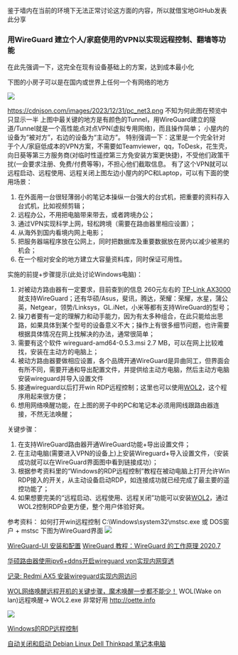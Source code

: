 鉴于墙内在当前的环境下无法正常讨论这方面的内容，所以就借宝地GitHub发表此分享
### 用WireGuard 建立个人/家庭使用的VPN以实现远程控制、翻墙等功能
在此先强调一下，这完全在现有设备基础上的方案，达到成本最小化

下图的小房子可以是在国内或世界上任何一个有网络的地方

<img src = https://cdnjson.com/images/2023/12/31/pc_net3.png>

https://cdnjson.com/images/2023/12/31/pc_net3.png 不知为何此图在预览中只显示一半
上图中最关键的地方是有颜色的Tunnel，用WireGuard建立的隧道/Tunnel就是一个高性能点对点VPN(虚拟专用网络)，而且操作简单；
小屋内的设备为“被对方”，右边的设备为“主动方”。
特别强调一下：这里是一个完全针对于个人/家庭低成本的VPN方案，不需要如Teamviewer，qq，ToDesk，花生壳，向日葵等第三方服务商(对临时性遥控第三方免安装方案更快捷)，不受他们政策干扰(一会要求注册、免费/付费等等)，不担心他们截取信息。
有了这个VPN就可以远程启动、远程使用、远程关闭上图左边小屋内的PC和Laptop，可以有下面的使用场景：
1. 在外面用一台很轻薄弱小的笔记本操纵一台强大的台式机，把重要的资料存入台式机，比如视频剪辑；
2. 远程办公，不用把电脑带来带去，或者跨境办公；
3. 通过VPN实现科学上网，轻松跨境（需要在路由器里相应设置）；
4. 从海外到国内看境内网上电影；
5. 把服务器端程序放在公网上，同时把数据库及重要数据放在房内以减少被黑的机会；
6. 在一个相对安全的地方建立大容量资料库，同时保证可用性。

实施的前提+步骤提示(此处讨论Windows电脑)：
1. 对被动方路由器有一定要求，目前查到的信息 260元左右的 [TP-Link AX3000](https://www.zhihu.com/question/592181060/answer/3016874278) 就支持WireGuard；还有华硕/Asus，斐讯，腾达，荣耀：荣耀，水星，蒲公英，Netgear，领势/Linksys，GL.iNet，小米等都有支持WireGuard的型号；
2. 操刀者要有一定的理解力和动手能力，因为有太多种组合，在此只能给出思路，如果具体到某个型号的设备意义不大；操作上有很多细节问题，也许需要根据具体情况在网上找解决的办法，通常很简单；
3. 需要有这个软件 wireguard-amd64-0.5.3.msi 2.7 MB，可以在网上比较难找，安装在主动方的电脑上；
4. 被动方路由器要做相应设置，各个品牌开通WireGuard是异曲同工，但界面会有所不同，需要开通和导出配置文件，并提供给主动方电脑，然后主动方电脑安装wireguard并导入设置文件
5. 接通wireguard以后打开win RDP远程控制；这里也可以使用[WOL2](http://oette.info)，这个程序用起来很方便；
6. 想用网络唤醒功能，在上图的房子中的PC和笔记本必须用网线跟路由器连接，不然无法唤醒；

关键步骤：
1. 在支持WireGuard路由器开通WireGuard功能+导出设置文件；
2. 在主动电脑(需要进入VPN的设备上)上安装Wireguard+导入设置文件，（安装成功就可以在WireGuard界面图中看到链接成功）；
3. 根据参考资料里的“Windows的RDP远程控制”教程在被动电脑上打开允许Win RDP接入的开关，从主动设备启动RDP，如连接成功就已经完成了最主要的遥控功能了；
4. 如果想要完美的“远程启动、远程使用、远程关闭”功能可以安装[WOL2](http://oette.info)，通过WOL2控制RDP会更方便，整个用户体验好爽。

参考资料：
如何打开win远程控制 C:\Windows\system32\mstsc.exe 或 DOS窗户 + mstsc
下图为WireGuard界面
<img src=https://cdnjson.com/images/2024/01/02/wireguard_setup.jpg>

[WireGuard-UI 安装和配置](https://songxwn.com/WireGuard-UI-install/)
[WireGuard 教程：WireGuard 的工作原理 2020.7](https://icloudnative.io/posts/wireguard-docs-theory/)

[华硕路由器使用ipv6+ddns开启wireguard vpn实现内网穿透](https://zhuanlan.zhihu.com/p/659604306)

[记录: Redmi AX5 安装wireguard实现内网访问](https://zhuanlan.zhihu.com/p/446120839)

[WOL网络唤醒远程开机的关键步骤，魔术唤醒一步都不能少！](https://blog.csdn.net/lsw_Cs/article/details/119885621)
WOL(Wake on lan)远程唤醒-> WOL2.exe 非常好用 http://oette.info

<img src=https://cdnjson.com/images/2024/01/02/WOL2_setup3.jpg>

[Windows的RDP远程控制](https://blog.csdn.net/qq_41439534/article/details/130675236)

[自动关闭和启动 Debian Linux Dell Thinkpad 笔记本电脑](Debian_wol.html)
